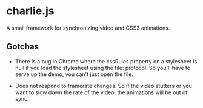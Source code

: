 charlie.js
===========

A small framework for synchronizing video and CSS3 animations.

Gotchas
---------

- There is a bug in Chrome where the cssRules property on a stylesheet
  is null if you load the stylesheet using the file: protocol. So
  you'll have to serve up the demo, you can't just open the file.
  
- Does not respond to framerate changes. So if the video stutters or
  you want to slow down the rate of the video, the animations will be
  out of sync.
  
   
